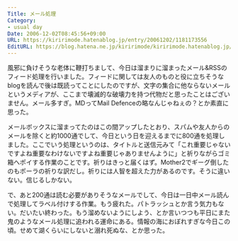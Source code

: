 ```yaml
---
Title: メール処理
Category:
- usual day
Date: 2006-12-02T08:45:56+09:00
URL: https://kiririmode.hatenablog.jp/entry/20061202/1181173556
EditURL: https://blog.hatena.ne.jp/kiririmode/kiririmode.hatenablog.jp/atom/entry/8454420450078217873
---
```


風邪に負けそうな老体に鞭打ちまして、今日は溜まりに溜まったメール&RSSのフィード処理を行いました。フィードに関しては友人のものと役に立ちそうなblogを読んで後は既読ってことにしたのですが、文字の集合に他ならないメールというメディアが、ここまで壊滅的な破壊力を持つ代物だと思ったことはございません。メール多すぎ。MDってMail Defenceの略なんじゃねぇの？とか素直に思った。


メールボックスに溜まってたのはこの間アップしたとおり、スパムや友人からのメールを除くと約1000通でして、今日という日を迎えるまでに800通を処理しました。ここでいう処理というのは、タイトルと送信元みて「これ重要じゃないですよね重要なわけないですよね重要じゃありませんように」と祈りながらゴミ箱へポイする作業のことです。祈りはきっと届くはず。Mother2でギーグ倒したのもポーラの祈りな訳だし。祈りには人智を超えた力があるのです。そうに違いない。信じるしかない。


で、あと200通は読む必要がありそうなメールでして、今日は一日中メール読んで処理してラベル付けする作業。もう疲れた。パトラッシュとか言う気力もない。だいたい終わった。もう溜めないようにしよう、とか言いつつも平日にまた鬼のようなメール処理に追われる運命にある。情報の海におぼれすぎな今日この頃。せめて湖くらいにしないと溺れ死ぬな、とか思った。 
